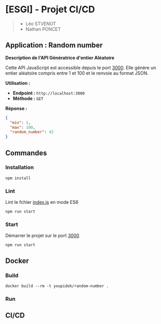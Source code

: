 # [ESGI] - Projet CI/CD

>- Léo STVENOT
>- Nathan PONCET

## Application : Random number
**Description de l'API Génératrice d'entier Aléatoire**

Cette API JavaScript est accessible depuis le port [3000](http://localhost:3000). 
Elle génère un entier aléatoire compris entre 1 et 100 et le renvoie au format JSON.

**Utilisation :**

- **Endpoint :** `http://localhost:3000`
- **Méthode :** `GET`

**Réponse :**
```json
{
  "min": 1,
  "max": 100,
  "random_number": 42
}
```

## Commandes
### Installation
```shell
npm install
```
### Lint
Lint le fchier [index.js](src/index.js) en mode ES6
```shell
npm run start
```
### Start
Démarrer le projet sur le port [3000](http://localhost:3000)
```shell
npm run start
```


## Docker
### Build
```
docker build --rm -t youpidok/random-number .
```
### Run
### 
## CI/CD